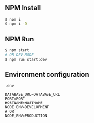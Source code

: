 ## NPM Install
```bash
$ npm i
$ npm i -D
```

## NPM Run
```bash
$ npm start
# OR DEV MODE
$ npm run start:dev
```

## Environment configuration
`.env`
```
DATABASE_URL=DATABASE_URL
PORT=PORT
HOSTNAME=HOSTNAME
NODE_ENV=DEVELOPMENT
# OR
NODE_ENV=PRODUCTION
```